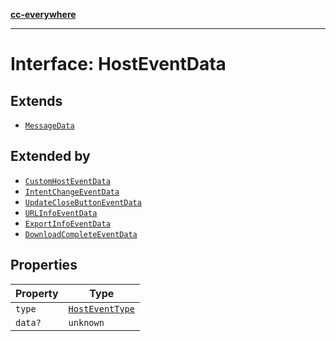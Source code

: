[**cc-everywhere**](../../../../../index.md)

***

# Interface: HostEventData

## Extends

- [`MessageData`](../../message-data-types/interfaces/message-data.md)

## Extended by

- [`CustomHostEventData`](../../message-data-types/interfaces/custom-host-event-data.md)
- [`IntentChangeEventData`](../../message-data-types/interfaces/intent-change-event-data.md)
- [`UpdateCloseButtonEventData`](../../message-data-types/interfaces/update-close-button-event-data.md)
- [`URLInfoEventData`](../../message-data-types/interfaces/url-info-event-data.md)
- [`ExportInfoEventData`](../../message-data-types/interfaces/export-info-event-data.md)
- [`DownloadCompleteEventData`](../../message-data-types/interfaces/download-complete-event-data.md)

## Properties

| Property | Type |
| ------ | ------ |
| <a id="type"></a> `type` | [`HostEventType`](../../message-data-types/enumerations/host-event-type.md) |
| <a id="data"></a> `data?` | `unknown` |
